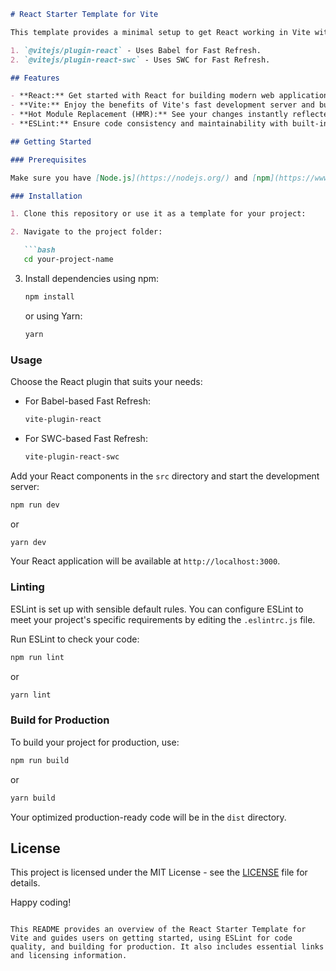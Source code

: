 ```markdown
# React Starter Template for Vite

This template provides a minimal setup to get React working in Vite with Hot Module Replacement (HMR) and a set of ESLint rules. You can choose between two official plugins to enhance your development experience:

1. `@vitejs/plugin-react` - Uses Babel for Fast Refresh.
2. `@vitejs/plugin-react-swc` - Uses SWC for Fast Refresh.

## Features

- **React:** Get started with React for building modern web applications.
- **Vite:** Enjoy the benefits of Vite's fast development server and bundler.
- **Hot Module Replacement (HMR):** See your changes instantly reflected in the browser without a full page reload.
- **ESLint:** Ensure code consistency and maintainability with built-in ESLint rules.

## Getting Started

### Prerequisites

Make sure you have [Node.js](https://nodejs.org/) and [npm](https://www.npmjs.com/) (or [Yarn](https://yarnpkg.com/)) installed on your system.

### Installation

1. Clone this repository or use it as a template for your project:

2. Navigate to the project folder:

   ```bash
   cd your-project-name
   ```

3. Install dependencies using npm:

   ```bash
   npm install
   ```

   or using Yarn:

   ```bash
   yarn
   ```

### Usage

Choose the React plugin that suits your needs:

- For Babel-based Fast Refresh:
  ```bash
  vite-plugin-react
  ```

- For SWC-based Fast Refresh:
  ```bash
  vite-plugin-react-swc
  ```

Add your React components in the `src` directory and start the development server:

```bash
npm run dev
```

or

```bash
yarn dev
```

Your React application will be available at `http://localhost:3000`.

### Linting

ESLint is set up with sensible default rules. You can configure ESLint to meet your project's specific requirements by editing the `.eslintrc.js` file.

Run ESLint to check your code:

```bash
npm run lint
```

or

```bash
yarn lint
```

### Build for Production

To build your project for production, use:

```bash
npm run build
```

or

```bash
yarn build
```

Your optimized production-ready code will be in the `dist` directory.

## License

This project is licensed under the MIT License - see the [LICENSE](LICENSE) file for details.

Happy coding!
```

This README provides an overview of the React Starter Template for Vite and guides users on getting started, using ESLint for code quality, and building for production. It also includes essential links and licensing information.
